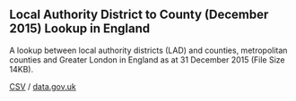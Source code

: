 ## Local Authority District to County (December 2015) Lookup in England

A lookup between local authority districts (LAD) and counties, metropolitan counties and Greater London in England as at 31 December 2015 (File Size 14KB).

[CSV](../csv/020.csv) / [data.gov.uk](https://data.gov.uk/dataset/f3151df6-65a0-4363-92a6-db88d17658fc/local-authority-district-to-county-december-2015-lookup-in-england)

